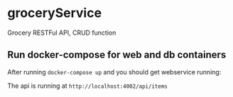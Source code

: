 # groceryService
Grocery RESTFul API, CRUD function

## Run docker-compose for web and db containers

After running `docker-compose up` and you should get webservice running:

The api is running at `http://localhost:4002/api/items`

